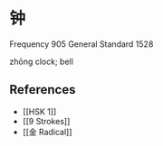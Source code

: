 # 钟
Frequency 905
General Standard 1528

zhōng
clock; bell

## References
- [[HSK 1]]
- [[9 Strokes]]
- [[金 Radical]]